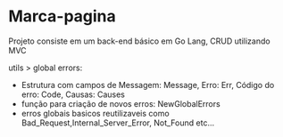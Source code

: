 # Marca-pagina
Projeto consiste em um back-end básico em Go Lang, CRUD utilizando MVC 

utils > global errors:
  - Estrutura com campos de Messagem: Message, Erro: Err, Código do erro: Code, Causas: Causes
  - função para criação de novos erros: NewGlobalErrors
  - erros globais basicos reutilizaveis como Bad_Request,Internal_Server_Error, Not_Found etc... 
